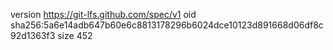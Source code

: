 version https://git-lfs.github.com/spec/v1
oid sha256:5a6e14adb647b60e6c8813178296b6024dce10123d891668d06df8c92d1363f3
size 452
